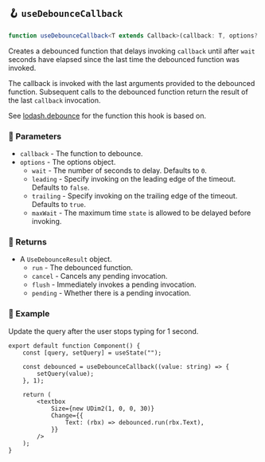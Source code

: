 ## 🪝 `useDebounceCallback`

```ts
function useDebounceCallback<T extends Callback>(callback: T, options?: UseDebounceOptions): UseDebounceResult<T>;
```

Creates a debounced function that delays invoking `callback` until after `wait` seconds have elapsed since the last time the debounced function was invoked.

The callback is invoked with the last arguments provided to the debounced function. Subsequent calls to the debounced function return the result of the last `callback` invocation.

See [lodash.debounce](https://lodash.com/docs/4.17.15#debounce) for the function this hook is based on.

### 📕 Parameters

-   `callback` - The function to debounce.
-   `options` - The options object.
    -   `wait` - The number of seconds to delay. Defaults to `0`.
    -   `leading` - Specify invoking on the leading edge of the timeout. Defaults to `false`.
    -   `trailing` - Specify invoking on the trailing edge of the timeout. Defaults to `true`.
    -   `maxWait` - The maximum time `state` is allowed to be delayed before invoking.

### 📗 Returns

-   A `UseDebounceResult` object.
    -   `run` - The debounced function.
    -   `cancel` - Cancels any pending invocation.
    -   `flush` - Immediately invokes a pending invocation.
    -   `pending` - Whether there is a pending invocation.

### 📘 Example

Update the query after the user stops typing for 1 second.

```tsx
export default function Component() {
	const [query, setQuery] = useState("");

	const debounced = useDebounceCallback((value: string) => {
		setQuery(value);
	}, 1);

	return (
		<textbox
			Size={new UDim2(1, 0, 0, 30)}
			Change={{
				Text: (rbx) => debounced.run(rbx.Text),
			}}
		/>
	);
}
```
